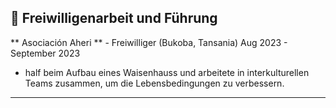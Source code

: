 ## 🤝 Freiwilligenarbeit und Führung

** Asociación Aheri ** - Freiwilliger (Bukoba, Tansania) Aug 2023 - September 2023

- half beim Aufbau eines Waisenhauss und arbeitete in interkulturellen Teams zusammen, um die Lebensbedingungen zu verbessern.

---
